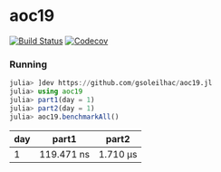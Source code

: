 # aoc19

[![Build Status](https://travis-ci.com/gsoleilhac/aoc19.jl.svg?branch=master)](https://travis-ci.com/gsoleilhac/aoc19.jl)
[![Codecov](https://codecov.io/gh/gsoleilhac/aoc19.jl/branch/master/graph/badge.svg)](https://codecov.io/gh/gsoleilhac/aoc19.jl)

### Running

```julia
julia> ]dev https://github.com/gsoleilhac/aoc19.jl
julia> using aoc19
julia> part1(day = 1)
julia> part2(day = 1)
julia> aoc19.benchmarkAll()
```

| day | part1      | part2    |
|-----|------------|----------|
| 1   | 119.471 ns | 1.710 μs |
